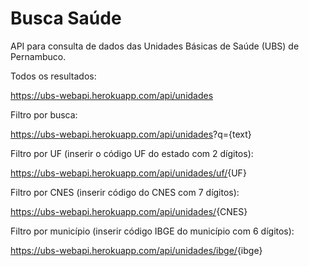 # Busca Saúde

API para consulta de dados das Unidades Básicas de Saúde (UBS) de Pernambuco.

Todos os resultados:

<https://ubs-webapi.herokuapp.com/api/unidades>

Filtro por busca:

<https://ubs-webapi.herokuapp.com/api/unidades>?q={text}

Filtro por UF (inserir o código UF do estado com 2 dígitos):

<https://ubs-webapi.herokuapp.com/api/unidades/uf/>{UF}

Filtro por CNES (inserir código do CNES com 7 dígitos):

<https://ubs-webapi.herokuapp.com/api/unidades/>{CNES}

Filtro por município (inserir código IBGE do município com 6 dígitos):

<https://ubs-webapi.herokuapp.com/api/unidades/ibge/>{ibge}
